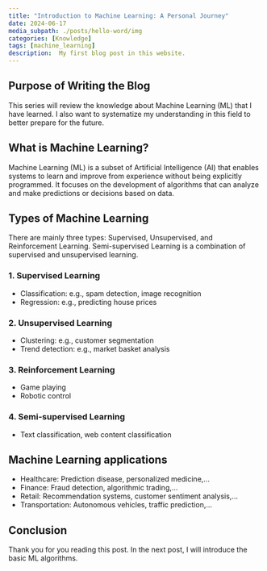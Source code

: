 ```yaml
---
title: "Introduction to Machine Learning: A Personal Journey"
date: 2024-06-17
media_subpath: ./posts/hello-word/img
categories: [Knowledge]
tags: [machine_learning]
description:  My first blog post in this website.
---
```

## Purpose of Writing the Blog
This series will review the knowledge about Machine Learning (ML) that I have learned. I also want to systematize my understanding in this field to better prepare for the future.

## What is Machine Learning?
Machine Learning (ML) is a subset of Artificial Intelligence (AI) that enables systems to learn and improve from experience without being explicitly programmed. It focuses on the development of algorithms that can analyze and make predictions or decisions based on data.

## Types of Machine Learning
There are mainly three types: Supervised, Unsupervised, and Reinforcement Learning. Semi-supervised Learning is a combination of supervised and unsupervised learning.

### 1. Supervised Learning
- Classification: e.g., spam detection, image recognition
- Regression: e.g., predicting house prices

### 2. Unsupervised Learning
- Clustering: e.g., customer segmentation
- Trend detection: e.g., market basket analysis

### 3. Reinforcement Learning
- Game playing
- Robotic control

### 4. Semi-supervised Learning
- Text classification, web content classification

## Machine Learning applications
- Healthcare: Prediction disease, personalized medicine,...
- Finance: Fraud detection, algorithmic trading,...
- Retail: Recommendation systems, customer sentiment analysis,...
- Transportation: Autonomous vehicles, traffic prediction,...

## Conclusion
Thank you for you reading this post. In the next post, I will introduce the basic ML algorithms.